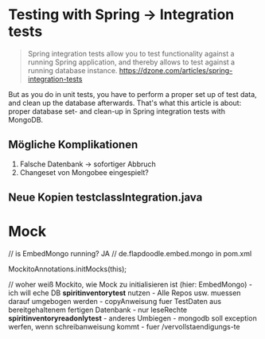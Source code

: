 Testing with Spring -> Integration tests
===================

> Spring integration tests allow you to test functionality against a running Spring application, and thereby allows to test against a running database instance. 
<https://dzone.com/articles/spring-integration-tests>

But as you do in unit tests, you have to perform a proper set up of test data, and clean up the database afterwards. That's what this article is about: proper database set- and clean-up in Spring integration tests with MongoDB.


## Mögliche Komplikationen
1. Falsche Datenbank -> sofortiger Abbruch
2. Changeset von Mongobee eingespielt?

## Neue Kopien testclassIntegration.java


#  Mock

// is EmbedMongo running? JA
        // <artifactId>de.flapdoodle.embed.mongo</artifactId> in pom.xml

MockitoAnnotations.initMocks(this);

// woher weiß Mockito, wie Mock zu initialisieren ist (hier: EmbedMongo)
	- ich will eche DB **spiritinventorytest** nutzen
	- Alle Repos usw. muessen darauf umgebogen werden
	- copyAnweisung fuer TestDaten aus bereitgehaltenem fertigen Datenbank
		- nur leseRechte **spiritinventoryreadonlytest**
			- anderes Umbiegen
			- mongodb soll exception werfen, wenn schreibanweisung kommt
			- fuer /vervollstaendigungs-te